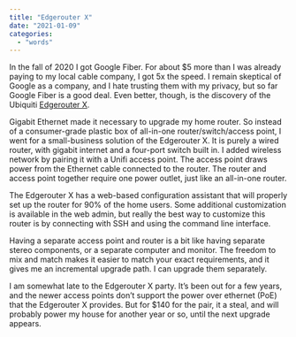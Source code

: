 ```yaml
---
title: "Edgerouter X"
date: "2021-01-09"
categories:
  - "words"
---
```


In the fall of 2020 I got Google Fiber. For about $5 more than I was already paying to my local cable company, I got 5x the speed. I remain skeptical of Google as a company, and I hate trusting them with my privacy, but so far Google Fiber is a good deal. Even better, though, is the discovery of the Ubiquiti [Edgerouter X](https://store.ui.com/us/en/products/er-x).

Gigabit Ethernet made it necessary to upgrade my home router. So instead of a consumer-grade plastic box of all-in-one router/switch/access point, I went for a small-business solution of the Edgerouter X. It is purely a wired router, with gigabit internet and a four-port switch built in. I added wireless network by pairing it with a Unifi access point. The access point draws power from the Ethernet cable connected to the router. The router and access point together require one power outlet, just like an all-in-one router.

The Edgerouter X has a web-based configuration assistant that will properly set up the router for 90% of the home users. Some additional customization is available in the web admin, but really the best way to customize this router is by connecting with SSH and using the command line interface.

Having a separate access point and router is a bit like having separate stereo components, or a separate computer and monitor. The freedom to mix and match makes it easier to match your exact requirements, and it gives me an incremental upgrade path. I can upgrade them separately.

I am somewhat late to the Edgerouter X party. It’s been out for a few years, and the newer access points don’t support the power over ethernet (PoE) that the Edgerouter X provides. But for $140 for the pair, it a steal, and will probably power my house for another year or so, until the next upgrade appears.
